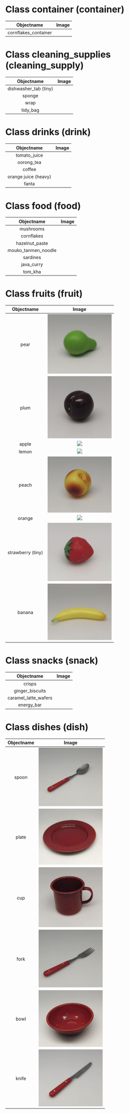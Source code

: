 # Class container (container)

| Objectname               |  Image                   |
:-------------------------:|:-------------------------:
| cornflakes_container  |  ![]() |

# Class cleaning_supplies (cleaning_supply)

| Objectname               |  Image                   |
:-------------------------:|:-------------------------:
| dishwasher_tab (tiny)  |  ![]() |
| sponge  |  ![]() |
| wrap  |  ![]() |
| tidy_bag  |  ![]() |

# Class drinks (drink)

| Objectname               |  Image                   |
:-------------------------:|:-------------------------:
| tomato_juice  |  ![]() |
| oorong_tea  |  ![]() |
| coffee  |  ![]() |
| orange juice (heavy)  |  ![]() |
| fanta  |  ![]() |

# Class food (food)

| Objectname               |  Image                   |
:-------------------------:|:-------------------------:
| mushrooms  |  ![]() |
| cornflakes  |  ![]() |
| hazelnut_paste  |  ![]() |
| mouko_tanmen_noodle  |  ![]() |
| sardines  |  ![]() |
| java_curry  |  ![]() |
| tom_kha  |  ![]() |

# Class fruits (fruit)

| Objectname               |  Image                   |
:-------------------------:|:-------------------------:
| pear  |  ![](known_objects/fruits/pear.png) |
| plum  |  ![](known_objects/fruits/plum.png) |
| apple  |  ![](known_objects/fruits/apple.jpg) |
| lemon  |  ![](known_objects/fruits/lemon.jpg) |
| peach  |  ![](known_objects/fruits/peach.png) |
| orange  |  ![](known_objects/fruits/orange.jpg) |
| strawberry (tiny)  |  ![](known_objects/fruits/strawberry.png) |
| banana  |  ![](known_objects/fruits/banana.png) |

# Class snacks (snack)

| Objectname               |  Image                   |
:-------------------------:|:-------------------------:
| crisps  |  ![]() |
| ginger_biscuits |  ![]() |
| caramel_latte_wafers  |  ![]() |
| energy_bar  |  ![]() |

# Class dishes (dish)

| Objectname               |  Image                   |
:-------------------------:|:-------------------------:
| spoon  |  ![](known_objects/dishes/spoon.png) |
| plate  |  ![](known_objects/dishes/plate.png) |
| cup  |  ![](known_objects/dishes/cup.png) |
| fork  |  ![](known_objects/dishes/fork.png) |
| bowl  |  ![](known_objects/dishes/bowl.png) |
| knife  |  ![](known_objects/dishes/knife.png) |
